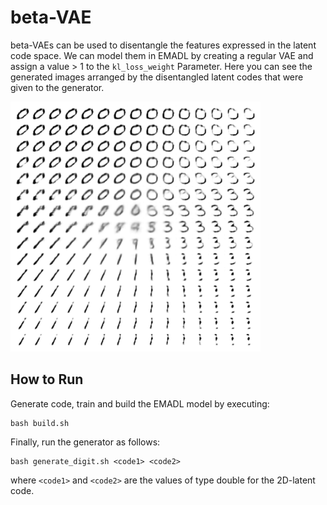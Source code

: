 # beta-VAE

beta-VAEs can be used to disentangle the features expressed in the latent code space. We can model them in EMADL by creating a regular VAE and assign a value > 1 to the `kl_loss_weight` Parameter. Here you can see the generated images arranged by the disentangled latent codes that were given to the generator.

<img src="pre-trained/generated_digits.png" alt="Epoch 78" width="400">

## How to Run
Generate code, train and build the EMADL model by executing:

```
bash build.sh
```

Finally, run the generator as follows:
```
bash generate_digit.sh <code1> <code2>
```
where `<code1>` and `<code2>` are the values of type double for the 2D-latent code.

